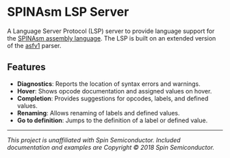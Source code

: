 # SPINAsm LSP Server

A Language Server Protocol (LSP) server to provide language support for the [SPINAsm assembly language](http://www.spinsemi.com/Products/datasheets/spn1001-dev/SPINAsmUserManual.pdf). The LSP is built on an extended version of the [asfv1](https://github.com/ndf-zz/asfv1) parser.

## Features

- **Diagnostics**: Reports the location of syntax errors and warnings.
- **Hover**: Shows opcode documentation and assigned values on hover.
- **Completion**: Provides suggestions for opcodes, labels, and defined values.
- **Renaming**: Allows renaming of labels and defined values.
- **Go to definition**: Jumps to the definition of a label or defined value.

------

*This project is unaffiliated with Spin Semiconductor. Included documentation and examples are Copyright © 2018 Spin Semiconductor.*
